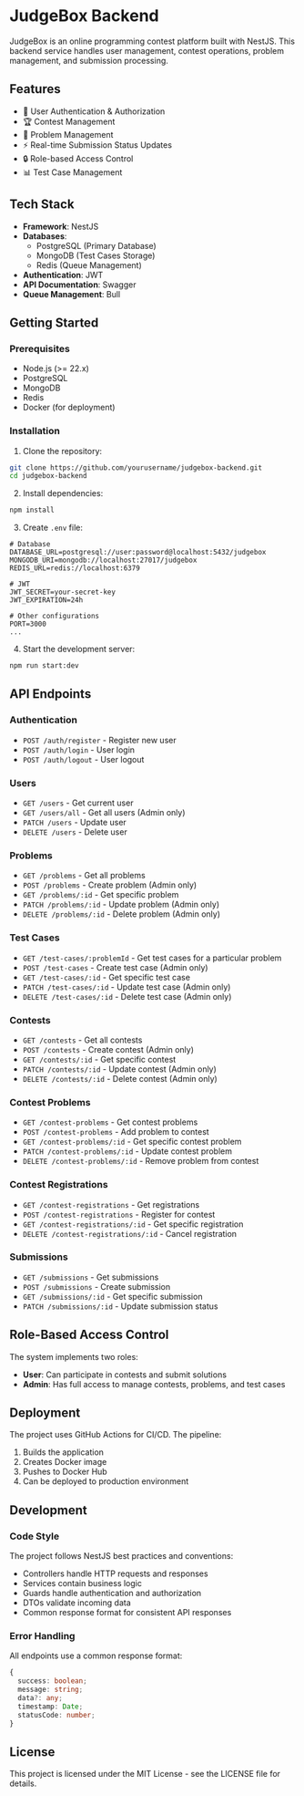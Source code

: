 
# JudgeBox Backend

JudgeBox is an online programming contest platform built with NestJS. This backend service handles user management, contest operations, problem management, and submission processing.

## Features

- 👥 User Authentication & Authorization
- 🏆 Contest Management
- 📝 Problem Management
- ⚡ Real-time Submission Status Updates
- 🔒 Role-based Access Control
- 📊 Test Case Management

## Tech Stack

- **Framework**: NestJS
- **Databases**:
  - PostgreSQL (Primary Database)
  - MongoDB (Test Cases Storage)
  - Redis (Queue Management)
- **Authentication**: JWT
- **API Documentation**: Swagger
- **Queue Management**: Bull

## Getting Started

### Prerequisites

- Node.js (>= 22.x)
- PostgreSQL
- MongoDB
- Redis
- Docker (for deployment)

### Installation

1. Clone the repository:
```bash
git clone https://github.com/yourusername/judgebox-backend.git
cd judgebox-backend
```

2. Install dependencies:
```bash
npm install
```

3. Create `.env` file:
```env
# Database
DATABASE_URL=postgresql://user:password@localhost:5432/judgebox
MONGODB_URI=mongodb://localhost:27017/judgebox
REDIS_URL=redis://localhost:6379

# JWT
JWT_SECRET=your-secret-key
JWT_EXPIRATION=24h

# Other configurations
PORT=3000
...
```

4. Start the development server:
```bash
npm run start:dev
```

## API Endpoints

### Authentication
- `POST /auth/register` - Register new user
- `POST /auth/login` - User login
- `POST /auth/logout` - User logout

### Users
- `GET /users` - Get current user
- `GET /users/all` - Get all users (Admin only)
- `PATCH /users` - Update user
- `DELETE /users` - Delete user

### Problems
- `GET /problems` - Get all problems
- `POST /problems` - Create problem (Admin only)
- `GET /problems/:id` - Get specific problem
- `PATCH /problems/:id` - Update problem (Admin only)
- `DELETE /problems/:id` - Delete problem (Admin only)

### Test Cases
- `GET /test-cases/:problemId` - Get test cases for a particular problem
- `POST /test-cases` - Create test case (Admin only)
- `GET /test-cases/:id` - Get specific test case
- `PATCH /test-cases/:id` - Update test case (Admin only)
- `DELETE /test-cases/:id` - Delete test case (Admin only)

### Contests
- `GET /contests` - Get all contests
- `POST /contests` - Create contest (Admin only)
- `GET /contests/:id` - Get specific contest
- `PATCH /contests/:id` - Update contest (Admin only)
- `DELETE /contests/:id` - Delete contest (Admin only)

### Contest Problems
- `GET /contest-problems` - Get contest problems
- `POST /contest-problems` - Add problem to contest
- `GET /contest-problems/:id` - Get specific contest problem
- `PATCH /contest-problems/:id` - Update contest problem
- `DELETE /contest-problems/:id` - Remove problem from contest

### Contest Registrations
- `GET /contest-registrations` - Get registrations
- `POST /contest-registrations` - Register for contest
- `GET /contest-registrations/:id` - Get specific registration
- `DELETE /contest-registrations/:id` - Cancel registration

### Submissions
- `GET /submissions` - Get submissions
- `POST /submissions` - Create submission
- `GET /submissions/:id` - Get specific submission
- `PATCH /submissions/:id` - Update submission status

## Role-Based Access Control

The system implements two roles:
- **User**: Can participate in contests and submit solutions
- **Admin**: Has full access to manage contests, problems, and test cases

## Deployment

The project uses GitHub Actions for CI/CD. The pipeline:
1. Builds the application
2. Creates Docker image
3. Pushes to Docker Hub
4. Can be deployed to production environment

## Development

### Code Style

The project follows NestJS best practices and conventions:
- Controllers handle HTTP requests and responses
- Services contain business logic
- Guards handle authentication and authorization
- DTOs validate incoming data
- Common response format for consistent API responses

### Error Handling

All endpoints use a common response format:
```typescript
{
  success: boolean;
  message: string;
  data?: any;
  timestamp: Date;
  statusCode: number;
}
```

## License

This project is licensed under the MIT License - see the LICENSE file for details.